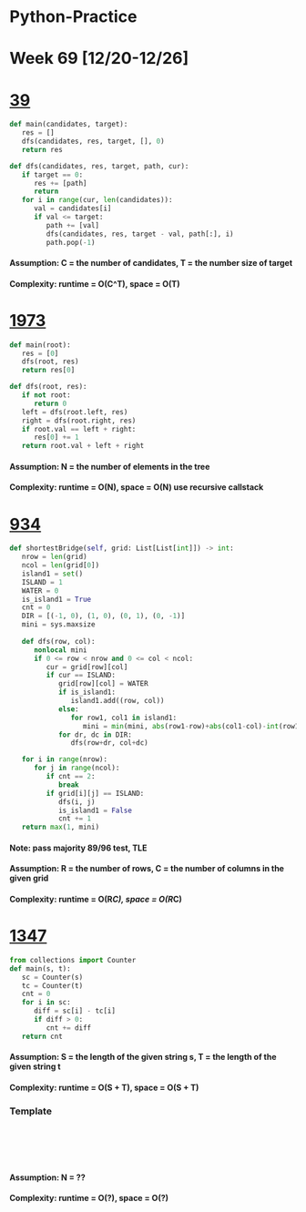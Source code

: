 # Python-Practice

# Week 69 [12/20-12/26]

# [39](https://leetcode.com/problems/combination-sum/)
```python
def main(candidates, target):
   res = []
   dfs(candidates, res, target, [], 0)
   return res

def dfs(candidates, res, target, path, cur):
   if target == 0:
      res += [path]
      return
   for i in range(cur, len(candidates)):
      val = candidates[i]
      if val <= target:
         path += [val]
         dfs(candidates, res, target - val, path[:], i)
         path.pop(-1)
```
#### Assumption: C = the number of candidates, T = the number size of target
#### Complexity: runtime = O(C^T), space = O(T)

# [1973](https://leetcode.com/problems/count-nodes-equal-to-sum-of-descendants/)
```python
def main(root):
   res = [0]
   dfs(root, res)
   return res[0]

def dfs(root, res):
   if not root:
      return 0
   left = dfs(root.left, res)
   right = dfs(root.right, res)
   if root.val == left + right:
      res[0] += 1
   return root.val + left + right
```
#### Assumption: N = the number of elements in the tree
#### Complexity: runtime = O(N), space = O(N) use recursive callstack

# [934](https://leetcode.com/problems/shortest-bridge/)
```python
def shortestBridge(self, grid: List[List[int]]) -> int:
   nrow = len(grid)
   ncol = len(grid[0])
   island1 = set()
   ISLAND = 1
   WATER = 0
   is_island1 = True
   cnt = 0
   DIR = [(-1, 0), (1, 0), (0, 1), (0, -1)]
   mini = sys.maxsize
   
   def dfs(row, col):
      nonlocal mini
      if 0 <= row < nrow and 0 <= col < ncol:
         cur = grid[row][col]
         if cur == ISLAND:
            grid[row][col] = WATER
            if is_island1:
               island1.add((row, col))
            else:
               for row1, col1 in island1:
                  mini = min(mini, abs(row1-row)+abs(col1-col)-int(row1 != row or col1 != col))
            for dr, dc in DIR:
               dfs(row+dr, col+dc)

   for i in range(nrow):
      for j in range(ncol):
         if cnt == 2:
            break
         if grid[i][j] == ISLAND:
            dfs(i, j)
            is_island1 = False
            cnt += 1
   return max(1, mini)
```
#### Note: pass majority 89/96 test, TLE
#### Assumption: R = the number of rows, C = the number of columns in the given grid
#### Complexity: runtime = O(R*C), space = O(R*C)

# [1347](https://leetcode.com/problems/minimum-number-of-steps-to-make-two-strings-anagram/)
```python
from collections import Counter
def main(s, t):
   sc = Counter(s)
   tc = Counter(t)
   cnt = 0
   for i in sc:
      diff = sc[i] - tc[i]
      if diff > 0:
         cnt += diff
   return cnt
```
#### Assumption: S = the length of the given string s, T = the length of the given string t
#### Complexity: runtime = O(S + T), space = O(S + T)

### Template
# []()
```sql
```

# []()
```python
```
#### Assumption: N = ??
#### Complexity: runtime = O(?), space = O(?)
